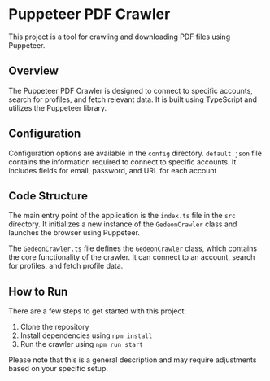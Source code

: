 # Puppeteer PDF Crawler

This project is a tool for crawling and downloading PDF files using Puppeteer.

## Overview

The Puppeteer PDF Crawler is designed to connect to specific accounts, search for profiles, and fetch relevant data. It is built using TypeScript and utilizes the Puppeteer library.

## Configuration

Configuration options are available in the `config` directory. `default.json` file contains the information required to connect to specific accounts. It includes fields for email, password, and URL for each account&#8203;

## Code Structure

The main entry point of the application is the `index.ts` file in the `src` directory. It initializes a new instance of the `GedeonCrawler` class and launches the browser using Puppeteer&#8203;.

The `GedeonCrawler.ts` file defines the `GedeonCrawler` class, which contains the core functionality of the crawler. It can connect to an account, search for profiles, and fetch profile data&#8203;.

## How to Run

There are a few steps to get started with this project:

1. Clone the repository
2. Install dependencies using `npm install`
3. Run the crawler using `npm run start`

Please note that this is a general description and may require adjustments based on your specific setup.

